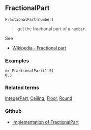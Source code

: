 ## FractionalPart

```
FractionalPart(number)
```

> get the fractional part of a `number`. 

See
* [Wikipedia - Fractional part](https://en.wikipedia.org/wiki/Fractional_part)

### Examples

```
>> FractionalPart(1.5)
0.5  
```

### Related terms 
[IntegerPart](IntegerPart.md), [Ceiling](Ceiling.md), [Floor](Floor.md), [Round](Round.md)

### Github

* [Implementation of FractionalPart](https://github.com/axkr/symja_android_library/blob/master/symja_android_library/matheclipse-core/src/main/java/org/matheclipse/core/builtin/IntegerFunctions.java#L671) 

